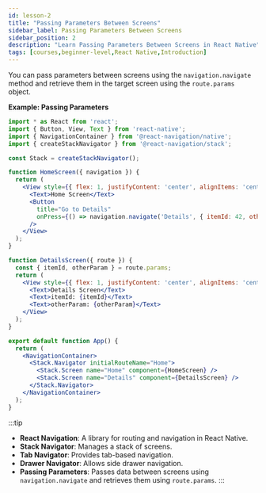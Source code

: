 ```yaml
---
id: lesson-2
title: "Passing Parameters Between Screens"
sidebar_label: Passing Parameters Between Screens
sidebar_position: 2
description: "Learn Passing Parameters Between Screens in React Native"
tags: [courses,beginner-level,React Native,Introduction]
--- 
```

   
 

You can pass parameters between screens using the `navigation.navigate` method and retrieve them in the target screen using the `route.params` object.

**Example: Passing Parameters**

```jsx
import * as React from 'react';
import { Button, View, Text } from 'react-native';
import { NavigationContainer } from '@react-navigation/native';
import { createStackNavigator } from '@react-navigation/stack';

const Stack = createStackNavigator();

function HomeScreen({ navigation }) {
  return (
    <View style={{ flex: 1, justifyContent: 'center', alignItems: 'center' }}>
      <Text>Home Screen</Text>
      <Button
        title="Go to Details"
        onPress={() => navigation.navigate('Details', { itemId: 42, otherParam: 'anything you want here' })}
      />
    </View>
  );
}

function DetailsScreen({ route }) {
  const { itemId, otherParam } = route.params;
  return (
    <View style={{ flex: 1, justifyContent: 'center', alignItems: 'center' }}>
      <Text>Details Screen</Text>
      <Text>itemId: {itemId}</Text>
      <Text>otherParam: {otherParam}</Text>
    </View>
  );
}

export default function App() {
  return (
    <NavigationContainer>
      <Stack.Navigator initialRouteName="Home">
        <Stack.Screen name="Home" component={HomeScreen} />
        <Stack.Screen name="Details" component={DetailsScreen} />
      </Stack.Navigator>
    </NavigationContainer>
  );
}
```
 
:::tip
- **React Navigation**: A library for routing and navigation in React Native.
- **Stack Navigator**: Manages a stack of screens.
- **Tab Navigator**: Provides tab-based navigation.
- **Drawer Navigator**: Allows side drawer navigation.
- **Passing Parameters**: Passes data between screens using `navigation.navigate` and retrieves them using `route.params`.
:::